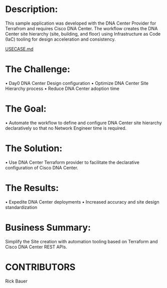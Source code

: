 # Description:

This sample application was developed with the DNA Center Provider for Terrafrom and requires Cisco DNA Center. The workflow creates the DNA Center site hierarchy (site, building, and floor) using Infrastructure as Code (IaC) tooling for design acceleration and consistency.

[USECASE.md](https://github.com/rickbauer9482/terraform-dnac-network-hierarchy/blob/main/USECASE.md)

# The Challenge:

•	Day0 DNA Center Design configuration
•	Optimize DNA Center Site Hierarchy process 
•	Reduce DNA Center adoption time 

# The Goal:

•	Automate the workflow to define and configure DNA Center site hierarchy declaratively so that no Network Engineer time is required.

# The Solution:

•	Use DNA Center Terraform provider to facilitate the declarative configuration of Cisco DNA Center.

# The Results:

•	Expedite DNA Center deployments
•	Increased accuracy and site design standardization

# Business Summary:

Simplify the Site creation with automation tooling based on Terraform and Cisco DNA Center REST APIs.

# CONTRIBUTORS

Rick Bauer

